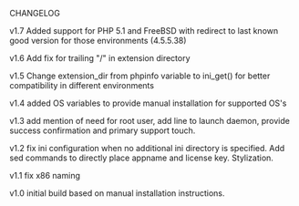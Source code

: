 CHANGELOG

v1.7 Added support for PHP 5.1 and FreeBSD with redirect to last known good version for those environments (4.5.5.38)

v1.6 Add fix for trailing "/" in extension directory

v1.5 Change extension_dir from phpinfo variable to ini_get() for better compatibility in different environments

v1.4 added OS variables to provide manual installation for supported OS's 

v1.3 add mention of need for root user, add line to launch daemon, provide success confirmation and primary support touch.

v1.2 fix ini configuration when no additional ini directory is specified. Add sed commands to directly place appname and license key. Stylization.

v1.1 fix x86 naming

v1.0 initial build based on manual installation instructions. 